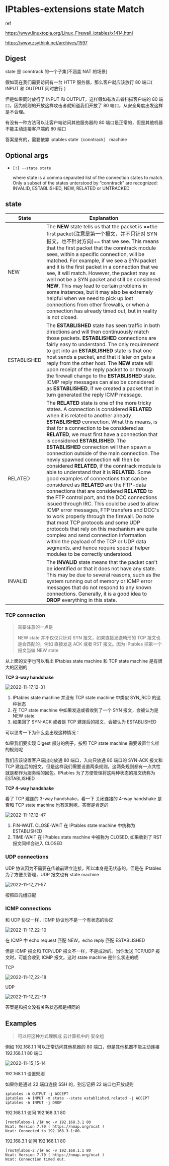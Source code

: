 # IPtables-extensions state Match

ref

https://www.linuxtopia.org/Linux_Firewall_iptables/x1414.html

https://www.zsythink.net/archives/1597

## Digest

state 是 conntrack 的一个子集(不涵盖 NAT 的场景)

假如现在我们需要访问有一台 HTTP 服务器，那么客户就应该放行 80 端口( INPUT 和 OUTPUT 同时放行 )

但是如果同时放行了 INPUT 和 OUTPUT，这样假如有攻击者扫描客户端的 80 端口，因为规则的开放这样攻击者就知道我们开放了 80 端口，从安全角度出发这样是不合理。

有没有一种方法可以让客户端访问其他服务器的 80 端口是正常的，但是其他机器不能主动连接客户端的 80 端口

答案是有的，需要依靠 iptables state（conntrack） machine

## Optional args

- `[!] --state state`

  where state is a comma separated list of the connection states to match. Only a subset of the states unterstood by “conntrack” are recognized: INVALID, ESTABLISHED, NEW, RELATED or UNTRACKED

## state

| State       | Explanation                                                  |
| ----------- | ------------------------------------------------------------ |
| NEW         | The **NEW** state tells us that the packet is ==the first packet(注意是第一个报文，并不只针对 SYN 报文，也不针对方向)== that we see. This means that the first packet that the conntrack module sees, within a specific connection, will be matched. For example, if we see a SYN packet and it is the first packet in a connection that we see, it will match. However, the packet may as well not be a SYN packet and still be considered **NEW**. This may lead to certain problems in some instances, but it may also be extremely helpful when we need to pick up lost connections from other firewalls, or when a connection has already timed out, but in reality is not closed. |
| ESTABLISHED | The **ESTABLISHED** state has seen traffic in both directions and will then continuously match those packets. **ESTABLISHED** connections are fairly easy to understand. The only requirement to get into an **ESTABLISHED** state is that one host sends a packet, and that it later on gets a reply from the other host. The **NEW** state will upon receipt of the reply packet to or through the firewall change to the **ESTABLISHED** state. ICMP reply messages can also be considered as **ESTABLISHED**, if we created a packet that in turn generated the reply ICMP message. |
| RELATED     | The **RELATED** state is one of the more tricky states. A connection is considered **RELATED** when it is related to another already **ESTABLISHED** connection. What this means, is that for a connection to be considered as **RELATED**, we must first have a connection that is considered **ESTABLISHED**. The **ESTABLISHED** connection will then spawn a connection outside of the main connection. The newly spawned connection will then be considered **RELATED**, if the conntrack module is able to understand that it is **RELATED**. Some good examples of connections that can be considered as **RELATED** are the FTP-data connections that are considered **RELATED** to the FTP control port, and the DCC connections issued through IRC. This could be used to allow ICMP error messages, FTP transfers and DCC's to work properly through the firewall. Do note that most TCP protocols and some UDP protocols that rely on this mechanism are quite complex and send connection information within the payload of the TCP or UDP data segments, and hence require special helper modules to be correctly understood. |
| INVALID     | The **INVALID** state means that the packet can't be identified or that it does not have any state. This may be due to several reasons, such as the system running out of memory or ICMP error messages that do not respond to any known connections. Generally, it is a good idea to **DROP** everything in this state. |

### TCP connection

> 需要注意的一点是
>
> NEW state 并不仅仅只针对 SYN 报文，如果直接发送畸形的 TCP 报文也是会匹配的，例如 直接发送 ACK 或者 RST 报文。因为 IPtables 把第一个报文当做 NEW state

从上面的文字也可以看出 IPtables state machine 和 TCP state machine 是有很大的区别的

**TCP 3-way handshake**

![2022-11-17_12-31](https://github.com/dhay3/image-repo/raw/master/20221117/2022-11-17_12-31.3iaao6cbo8zk.webp)

1. IPtables state machine 并没有 TCP state machine 中类似 SYN_RCD 的这种状态
2. 在 TCP state machine 中如果发送或者收到了一个 SYN 报文，会被认为是 NEW state
3. 如果回了 SYN-ACK 或者是 TCP 建连后的报文，会被认为 ESTABLISHED

可以思考一下为什么会出现这种情况：

如果我们要实现 Digest 部分的例子，按照 TCP state machine 需要设置什么样的规则呢

我们应该设置客户端出向放通 80 端口，入向只放通 80 端口的 SYN-ACK 报文和 TCP 建连后的报文，但是这样我们需要设置两条规则。这两条规则都有一点共性就是都作为服务端的回包。IPtables 为了方便管理将这两种状态的报文统称为 ESTABLISHED

**TCP 4-way handshake**

看了 TCP 建连的 3-way handshake，看一下 关闭连接的 4-way handshake 是否和 TCP state machine 也有区别呢，答案是肯定的

![2022-11-17_12-47](https://github.com/dhay3/image-repo/raw/master/20221117/2022-11-17_12-47.2eoxj8esnpxc.webp)

1. FIN-WAIT. CLOSE-WAIT 在 IPtables state machine 中统称为 ESTABLISHED
2. TIME-WAIT 在 IPtables state machine 中被称为 CLOSED, 如果收到了 RST 报文同样会进入 CLOSED

### UDP connections

UDP 协议因为不需要在传输前建立连接，所以本身是无状态的。但是在 IPtables 为了方便关管理，UDP 报文也有 state machine

![2022-11-17_21-57](https://github.com/dhay3/image-repo/raw/master/20221117/2022-11-17_21-57.5dzkqeit01ds.webp)

按照四元组匹配

### ICMP connections

和 UDP 协议一样，ICMP 协议也不是一个有状态的协议

![2022-11-17_22-10](https://github.com/dhay3/image-repo/raw/master/20221117/2022-11-17_22-10.djwlmcadgio.webp)

在 ICMP 中 echo request 匹配 NEW，echo reply 匹配 ESTABLISHED

但是 ICMP 报文和 TCP/UDP 报文不一样，不是成对的。当你发送 TCP/UDP 报文时，可能会收到 ICMP 报文。这时 state machine 是什么状态的呢

TCP

![2022-11-17_22-18](https://github.com/dhay3/image-repo/raw/master/20221117/2022-11-17_22-18.4esfxooarg8w.webp)

UDP

![2022-11-17_22-19](https://github.com/dhay3/image-repo/raw/master/20221117/2022-11-17_22-19.5naqwmn2p5og.webp)

答案是和报文没有关系状态都是相同的

## Examples

> 可以将这种方式理解成 云计算机中的 安全组

例如 192.168.1.1 可以正常访问其他机器的 80 端口，但是其他机器不能主动连接 192.168.1.1 80 端口

![2022-11-15_15-14](https://github.com/dhay3/image-repo/raw/master/20221115/2022-11-15_15-14.56e538jrk8w0.webp)

192.168.1.1 设置规则

如果你是通过 22 端口连接 SSH 的，别忘记把 22 端口也开放规则

```
iptables -A OUTPUT -j ACCEPT
iptables -A INPUT -m state --state established,related -j ACCEPT
iptables -A INPUT -j DROP
```

192.168.1.1 访问 192.168.3.1 80

```
[root@labos-1 /]# nc -v 192.168.3.1 80
Ncat: Version 7.70 ( https://nmap.org/ncat )
Ncat: Connected to 192.168.3.1:80.
```

192.168.3.1 访问 192.168.1.1 80

```
[root@labos-2 /]# nc -v 192.168.1.1 80
Ncat: Version 7.70 ( https://nmap.org/ncat )
Ncat: Connection timed out.
```

